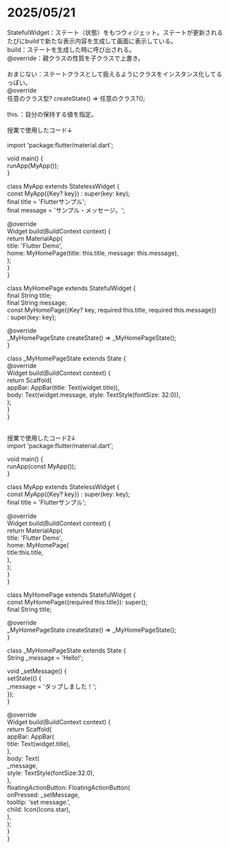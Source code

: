# 2025/05/21  
StatefulWidget：ステート（状態）をもつウィジェット。ステートが更新されるたびにbuildで新たな表示内容を生成して画面に表示している。  
build：ステートを生成した時に呼び出される。  
@override：親クラスの性質を子クラスで上書き。  
<br>
おまじない：ステートクラスとして扱えるようにクラスをインスタンス化してるっぽい。  
@override  
任意のクラス型? createState() => 任意のクラス?();  
<br>
this.：自分の保持する値を指定。  
<br>
授業で使用したコード↓  
<br>
import 'package:flutter/material.dart';  
  
void main() {  
  runApp(MyApp());  
}  
  
class MyApp extends StatelessWidget {  
  const MyApp({Key? key}) : super(key: key);  
  final title = 'Flutterサンプル';  
  final message = 'サンプル・メッセージ。';  
  
  @override  
  Widget build(BuildContext context) {  
    return MaterialApp(  
      title: 'Flutter Demo',  
      home: MyHomePage(title: this.title, message: this.message),  
    );  
  }  
}  
  
class MyHomePage extends StatefulWidget {  
  final String title;  
  final String message;  
  const MyHomePage({Key? key, required this.title, required this.message})  
    : super(key: key);  
  
  @override  
  _MyHomePageState createState() => _MyHomePageState();  
}  
  
class _MyHomePageState extends State<MyHomePage> {  
  @override  
  Widget build(BuildContext context) {  
    return Scaffold(  
      appBar: AppBar(title: Text(widget.title)),  
      body: Text(widget.message, style: TextStyle(fontSize: 32.0)),  
    );  
  }  
}  
  
<br>  
授業で使用したコード2↓  
<br>
import 'package:flutter/material.dart';  
  
void main() {  
  runApp(const MyApp());  
}  
  
class MyApp extends StatelessWidget {  
  const MyApp({Key? key}) : super(key: key);  
  final title = 'Flutterサンプル';  
  
  @override  
  Widget build(BuildContext context) {  
    return MaterialApp(  
      title: 'Flutter Demo',  
      home: MyHomePage(  
        title:this.title,  
      ),  
    );  
  }  
}  
  
class MyHomePage extends StatefulWidget {  
  const MyHomePage({required this.title}): super();  
  final String title;  
  
  @override  
  _MyHomePageState createState() => _MyHomePageState();  
}  
  
class _MyHomePageState extends State<MyHomePage> {  
  String _message = 'Hello!';  
  
  void _setMessage() {  
    setState(() {  
      _message = 'タップしました！';  
    });  
  }  

  @override  
  Widget build(BuildContext context) {  
    return Scaffold(  
      appBar: AppBar(  
        title: Text(widget.title),  
      ),  
      body: Text(  
        _message,  
        style: TextStyle(fontSize:32.0),  
      ),  
      floatingActionButton: FloatingActionButton(  
        onPressed: _setMessage,  
        tooltip: 'set message.',  
        child: Icon(Icons.star),  
      ),  
    );  
  }  
}   
